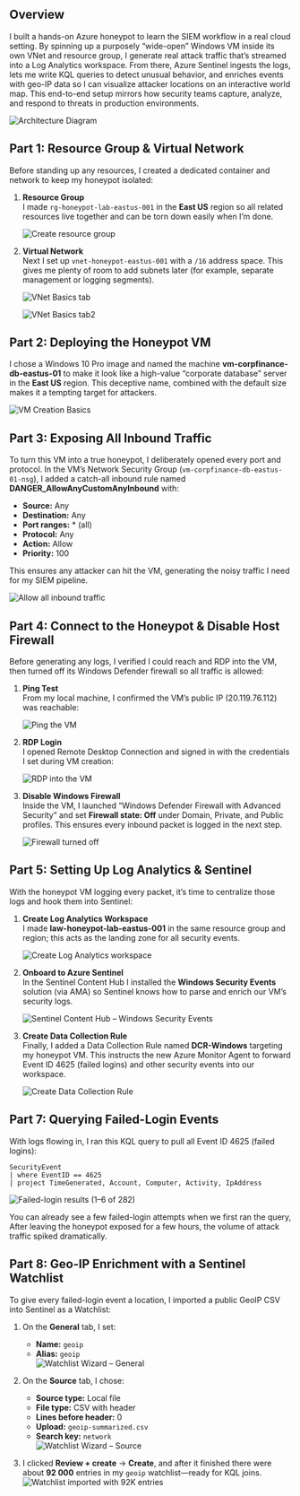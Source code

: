 ## Overview

I built a hands-on Azure honeypot to learn the SIEM workflow in a real cloud setting. By spinning up a purposely “wide-open” Windows VM inside its own VNet and resource group, I generate real attack traffic that’s streamed into a Log Analytics workspace. From there, Azure Sentinel ingests the logs, lets me write KQL queries to detect unusual behavior, and enriches events with geo-IP data so I can visualize attacker locations on an interactive world map. This end-to-end setup mirrors how security teams capture, analyze, and respond to threats in production environments.  

![Architecture Diagram](screenshots/Architecture.PNG)  

## Part 1: Resource Group & Virtual Network

Before standing up any resources, I created a dedicated container and network to keep my honeypot isolated:

1. **Resource Group**  
   I made `rg-honeypot-lab-eastus-001` in the **East US** region so all related resources live together and can be torn down easily when I’m done.
   
   ![Create resource group](https://github.com/sandina-w/HoneyMap-Sentinel/blob/5e7a6a7f72dac317962b0bff16ea5271a79f30ab/screenshots/Screenshot%202025-06-21%20162403.png)

3. **Virtual Network**  
   Next I set up `vnet-honeypot-eastus-001` with a `/16` address space. This gives me plenty of room to add subnets later (for example, separate management or logging segments).
   
   ![VNet Basics tab](https://github.com/sandina-w/HoneyMap-Sentinel/blob/5e7a6a7f72dac317962b0bff16ea5271a79f30ab/screenshots/Screenshot%202025-06-21%20162623.png)
   
   ![VNet Basics tab2](https://github.com/sandina-w/HoneyMap-Sentinel/blob/5e7a6a7f72dac317962b0bff16ea5271a79f30ab/screenshots/Screenshot%202025-06-21%20162643.png)

## Part 2: Deploying the Honeypot VM

I chose a Windows 10 Pro image and named the machine **vm-corpfinance-db-eastus-01** to make it look like a high-value “corporate database” server in the **East US** region. This deceptive name, combined with the default size makes it a tempting target for attackers.

![VM Creation Basics](https://github.com/sandina-w/HoneyMap-Sentinel/blob/ee5bc4871f95b3c798891865e7db7bbf501c138b/screenshots/Screenshot%202025-06-21%20164131.png)

## Part 3: Exposing All Inbound Traffic

To turn this VM into a true honeypot, I deliberately opened every port and protocol. In the VM’s Network Security Group (`vm-corpfinance-db-eastus-01-nsg`), I added a catch-all inbound rule named **DANGER_AllowAnyCustomAnyInbound** with:

- **Source:** Any  
- **Destination:** Any  
- **Port ranges:** * (all)  
- **Protocol:** Any  
- **Action:** Allow  
- **Priority:** 100  

This ensures any attacker can hit the VM, generating the noisy traffic I need for my SIEM pipeline.  

![Allow all inbound traffic](https://github.com/sandina-w/HoneyMap-Sentinel/blob/c43ec565188704f87134879f82b07b4f22d587ab/screenshots/Screenshot%202025-06-21%20165126.png)  

## Part 4: Connect to the Honeypot & Disable Host Firewall

Before generating any logs, I verified I could reach and RDP into the VM, then turned off its Windows Defender firewall so all traffic is allowed:

1. **Ping Test**  
   From my local machine, I confirmed the VM’s public IP (20.119.76.112) was reachable:
   
   ![Ping the VM](https://github.com/sandina-w/HoneyMap-Sentinel/blob/64d5b662f94fc001614abfcfbc4e5ad7db4eab2f/screenshots/Screenshot%202025-06-21%20165918.png)

3. **RDP Login**  
   I opened Remote Desktop Connection and signed in with the credentials I set during VM creation:
   
   ![RDP into the VM](https://github.com/sandina-w/HoneyMap-Sentinel/blob/64d5b662f94fc001614abfcfbc4e5ad7db4eab2f/screenshots/Screenshot%202025-06-21%20170201.png)

4. **Disable Windows Firewall**  
   Inside the VM, I launched “Windows Defender Firewall with Advanced Security” and set **Firewall state: Off** under Domain, Private, and Public profiles. This ensures every inbound packet is logged in the next step.
    
   ![Firewall turned off](https://github.com/sandina-w/HoneyMap-Sentinel/blob/64d5b662f94fc001614abfcfbc4e5ad7db4eab2f/screenshots/Screenshot%202025-06-21%20170039.png)

## Part 5: Setting Up Log Analytics & Sentinel

With the honeypot VM logging every packet, it’s time to centralize those logs and hook them into Sentinel:

1. **Create Log Analytics Workspace**  
   I made **law-honeypot-lab-eastus-001** in the same resource group and region; this acts as the landing zone for all security events.
   
   ![Create Log Analytics workspace](https://github.com/sandina-w/HoneyMap-Sentinel/blob/4e15a3c4a9ce04c613532240daf3c3bdce936526/screenshots/Screenshot%202025-06-21%20170321.png)

3. **Onboard to Azure Sentinel**  
   In the Sentinel Content Hub I installed the **Windows Security Events** solution (via AMA) so Sentinel knows how to parse and enrich our VM’s security logs.
   
   ![Sentinel Content Hub – Windows Security Events](https://github.com/sandina-w/HoneyMap-Sentinel/blob/4e15a3c4a9ce04c613532240daf3c3bdce936526/screenshots/Screenshot%202025-06-21%20171003.png)

4. **Create Data Collection Rule**  
   Finally, I added a Data Collection Rule named **DCR-Windows** targeting my honeypot VM. This instructs the new Azure Monitor Agent to forward Event ID 4625 (failed logins) and other security events into our workspace.
   
   ![Create Data Collection Rule](https://github.com/sandina-w/HoneyMap-Sentinel/blob/4e15a3c4a9ce04c613532240daf3c3bdce936526/screenshots/Screenshot%202025-06-21%20171055.png)

## Part 7: Querying Failed-Login Events

With logs flowing in, I ran this KQL query to pull all Event ID 4625 (failed logins):

```kql
SecurityEvent
| where EventID == 4625
| project TimeGenerated, Account, Computer, Activity, IpAddress
```
![Failed-login results (1–6 of 282)](https://github.com/sandina-w/HoneyMap-Sentinel/blob/624d4d8cee7960f84de6da957fff5205098f578b/screenshots/Screenshot%202025-06-22%20010008.png)

You can already see a few failed-login attempts when we first ran the query, After leaving the honeypot exposed for a few hours, the volume of attack traffic spiked dramatically.

## Part 8: Geo-IP Enrichment with a Sentinel Watchlist

To give every failed-login event a location, I imported a public GeoIP CSV into Sentinel as a Watchlist:

1. On the **General** tab, I set:  
   - **Name:** `geoip`  
   - **Alias:** `geoip`  
   ![Watchlist Wizard – General](https://github.com/sandina-w/HoneyMap-Sentinel/blob/624d4d8cee7960f84de6da957fff5205098f578b/screenshots/Screenshot%202025-06-22%20011544.png)

2. On the **Source** tab, I chose:  
   - **Source type:** Local file  
   - **File type:** CSV with header  
   - **Lines before header:** 0  
   - **Upload:** `geoip-summarized.csv`  
   - **Search key:** `network`  
   ![Watchlist Wizard – Source](https://github.com/sandina-w/HoneyMap-Sentinel/blob/624d4d8cee7960f84de6da957fff5205098f578b/screenshots/Screenshot%202025-06-22%20011954.png)

3. I clicked **Review + create** → **Create**, and after it finished there were about **92 000** entries in my `geoip` watchlist—ready for KQL joins.  
   ![Watchlist imported with 92K entries](https://github.com/sandina-w/HoneyMap-Sentinel/blob/624d4d8cee7960f84de6da957fff5205098f578b/screenshots/Screenshot%202025-06-22%20014239.png)







   
   


